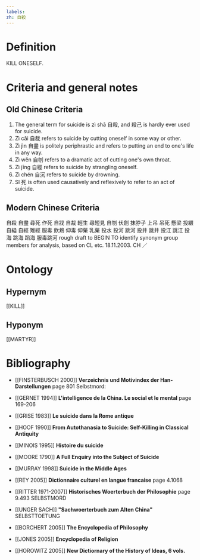 ```yaml
---
labels: 
zh: 自殺
---
```


# Definition
KILL ONESELF.
# Criteria and general notes
## Old Chinese Criteria
1. The general term for suicide is zì shā 自殺, and 殺己 is hardly ever used for suicide.
2. Zì cǎi 自裁 refers to suicide by cutting oneself in some way or other.
3. Zì jìn 自盡 is politely periphrastic and refers to putting an end to one's life in any way.
4. Zì wěn 自刎 refers to a dramatic act of cutting one's own throat.
5. Zì jīng 自經 refers to suicide by strangling oneself.
6. Zì chén 自沉 refers to suicide by drowning.
7. Sǐ 死 is often used causatively and reflexively to refer to an act of suicide.
## Modern Chinese Criteria
自殺
自盡
尋死
作死
自戕
自裁
輕生
尋短見
自刎
伏劍
抹脖子
上吊
吊死
懸梁
投繯
自縊
自經
雉經
服毒
飲鴆
仰毒
仰藥
乳藥
投水
投河
跳河
投井
跳井
投江
跳江
投海
跳海
蹈海
服毒跳河
rough draft to BEGIN TO identify synonym group members for analysis, based on CL etc. 18.11.2003. CH ／
# Ontology

## Hypernym
[[KILL]]
## Hyponym
[[MARTYR]]
# Bibliography
- [[FINSTERBUSCH 2000]]
**Verzeichnis und Motivindex der Han-Darstellungen** page 801
Selbstmord:
- [[GERNET 1994]]
**L'intelligence de la China. Le social et le mental** page 169-206

- [[GRISE 1983]]
**Le suicide dans la Rome antique** 

- [[HOOF 1990]]
**From Autothanasia to Suicide: Self-Killing in Classical Antiquity** 

- [[MINOIS 1995]]
**Histoire du suicide** 

- [[MOORE 1790]]
**A Full Enquiry into the Subject of Suicide** 

- [[MURRAY 1998]]
**Suicide in the Middle Ages** 

- [[REY 2005]]
**Dictionnaire culturel en langue francaise** page 4.1068

- [[RITTER 1971-2007]]
**Historisches Woerterbuch der Philosophie** page 9.493
SELBSTMORD
- [[UNGER SACH]]
**"Sachwoerterbuch zum Alten China"** 
SELBSTTOETUNG
- [[BORCHERT 2005]]
**The Encyclopedia of Philosophy** 

- [[JONES 2005]]
**Encyclopedia of Religion** 

- [[HOROWITZ 2005]]
**New Dictiornary of the History of Ideas, 6 vols.** 
